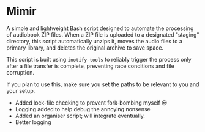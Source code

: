 # Mimir

A simple and lightweight Bash script designed to automate the processing of audiobook ZIP files. When a ZIP file is uploaded to a designated "staging" directory, this script automatically unzips it, moves the audio files to a primary library, and deletes the original archive to save space.

This script is built using `inotify-tools` to reliably trigger the process only after a file transfer is complete, preventing race conditions and file corruption.

If you plan to use this, make sure you set the paths to be relevant to you and your setup.

- Added lock-file checking to prevent fork-bombing myself 😒
- Logging added to help debug the annoying nonsense
- Added an organiser script; will integrate eventually.
- Better logging
